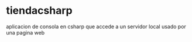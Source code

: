 # tiendacsharp
aplicacion de consola en csharp que accede a un servidor local usado por una pagina web
